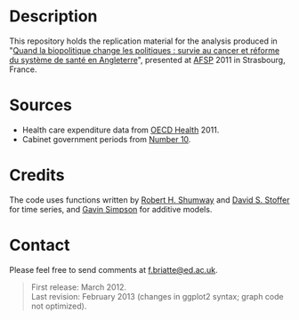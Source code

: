 # Description

This repository holds the replication material for the analysis produced in "[Quand la biopolitique change les politiques : survie au cancer et réforme du système de santé en Angleterre](http://hal.archives-ouvertes.fr/hal-00675783)", presented at [AFSP](http://www.afsp.msh-paris.fr/) 2011 in Strasbourg, France.

# Sources

- Health care expenditure data from [OECD Health](http://www.oecd.org/health/healthdata) 2011.
- Cabinet government periods from [Number 10](http://www.number10.gov.uk/history-and-tour/past-prime-ministers/).

# Credits

The code uses functions written by [Robert H. Shumway](http://anson.ucdavis.edu/~shumway/) and [David S. Stoffer](http://www.stat.pitt.edu/stoffer/) for time series, and [Gavin Simpson](http://www.ucl.ac.uk/~ucfagls/) for additive models.

# Contact

Please feel free to send comments at [f.briatte@ed.ac.uk](f.briatte@ed.ac.uk).

> First release: March 2012.  
> Last revision: February 2013 (changes in ggplot2 syntax; graph code not optimized).
